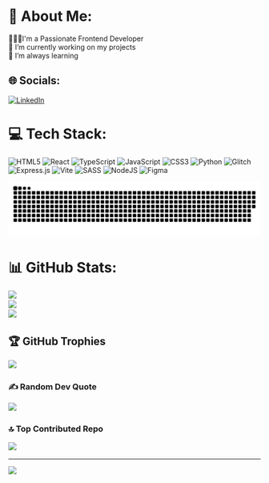 # 💫 About Me:
🧑🏻‍💻I'm a Passionate Frontend Developer<br>🔭 I’m currently working on my projects<br>🌱 I’m always learning 


## 🌐 Socials:
[![LinkedIn](https://img.shields.io/badge/LinkedIn-%230077B5.svg?logo=linkedin&logoColor=white)](https://linkedin.com/in/nicola-tantera) 

# 💻 Tech Stack:
![HTML5](https://img.shields.io/badge/html5-%23E34F26.svg?style=for-the-badge&logo=html5&logoColor=white) ![React](https://img.shields.io/badge/react-%2320232a.svg?style=for-the-badge&logo=react&logoColor=%2361DAFB) ![TypeScript](https://img.shields.io/badge/typescript-%23007ACC.svg?style=for-the-badge&logo=typescript&logoColor=white) ![JavaScript](https://img.shields.io/badge/javascript-%23323330.svg?style=for-the-badge&logo=javascript&logoColor=%23F7DF1E) ![CSS3](https://img.shields.io/badge/css3-%231572B6.svg?style=for-the-badge&logo=css3&logoColor=white) ![Python](https://img.shields.io/badge/python-3670A0?style=for-the-badge&logo=python&logoColor=ffdd54) ![Glitch](https://img.shields.io/badge/glitch-%233333FF.svg?style=for-the-badge&logo=glitch&logoColor=white) ![Express.js](https://img.shields.io/badge/express.js-%23404d59.svg?style=for-the-badge&logo=express&logoColor=%2361DAFB) ![Vite](https://img.shields.io/badge/vite-%23646CFF.svg?style=for-the-badge&logo=vite&logoColor=white) ![SASS](https://img.shields.io/badge/SASS-hotpink.svg?style=for-the-badge&logo=SASS&logoColor=white) ![NodeJS](https://img.shields.io/badge/node.js-6DA55F?style=for-the-badge&logo=node.js&logoColor=white) ![Figma](https://img.shields.io/badge/figma-%23F24E1E.svg?style=for-the-badge&logo=figma&logoColor=white)

<picture>
  <source media="(prefers-color-scheme: dark)" srcset="https://raw.githubusercontent.com/nicolatantera/nicolatantera/output/github-snake-dark.svg" />
  <source media="(prefers-color-scheme: light)" srcset="https://raw.githubusercontent.com/nicolatantera/nicolatantera/output/github-snake.svg" />
  <img alt="github-snake" src="https://raw.githubusercontent.com/nicolatantera/nicolatantera/output/github-snake.svg" />
</picture>

# 📊 GitHub Stats:
![](https://github-readme-stats.vercel.app/api?username=nicolatantera&theme=dark&hide_border=false&include_all_commits=false&count_private=false)<br/>
![](https://github-readme-streak-stats.herokuapp.com/?user=nicolatantera&theme=dark&hide_border=false)<br/>
![](https://github-readme-stats.vercel.app/api/top-langs/?username=nicolatantera&theme=dark&hide_border=false&include_all_commits=false&count_private=false&layout=compact)

## 🏆 GitHub Trophies
![](https://github-profile-trophy.vercel.app/?username=nicolatantera&theme=radical&no-frame=false&no-bg=true&margin-w=4)

### ✍️ Random Dev Quote
![](https://quotes-github-readme.vercel.app/api?type=horizontal&theme=gruvbox)

### 🔝 Top Contributed Repo
![](https://github-contributor-stats.vercel.app/api?username=nicolatantera&limit=5&theme=codeSTACKr&combine_all_yearly_contributions=true)

---
[![](https://visitcount.itsvg.in/api?id=nicolatantera&icon=4&color=2)](https://visitcount.itsvg.in)

<!-- Proudly created with GPRM ( https://gprm.itsvg.in ) -->
